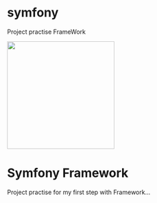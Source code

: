 # symfony
Project practise FrameWork

<a href="https://symfony.com/">
  <img src='https://symfony.com/images/logos/header-logo.svg' width='250'>
</a>

<h1>Symfony Framework</h1>

<p>Project practise for my first step with Framework...</p>
